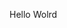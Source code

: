 Hello Wolrd







































































































































































































































































































































































































































































































































































































































































































































































































































































































































































































































































































































































































































































































































































































































































































































































































































































































































































































































































































